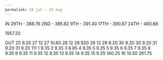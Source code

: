 ```yaml
---
permalink: 24 jul - 23 aug
---
```

IN
29TH - 388.76
2ND - 385.82
9TH - 391.40
17TH - 390.67
24TH - 400.68

1957.33

OUT
25 9.20
27 12
27 10.60
28 12
28 920
29 12
29 9.20
30 9.20
30 9.20
31 9.20
31 9.20 111
1 9.35
2 9.35
3 6.85
4 9.35
5 9.35
5 9.35
6 9.35
7 9.35
8 9.35
9 9.35
11 9.35
12 9.35
13 9.35
14 9.35
15 9.35 140.25
16 10.50 261.75